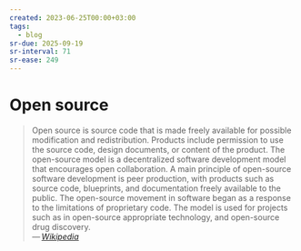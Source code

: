 ```yaml
---
created: 2023-06-25T00:00+03:00
tags:
  - blog
sr-due: 2025-09-19
sr-interval: 71
sr-ease: 249
---
```


# Open source

> Open source is source code that is made freely available for possible modification and redistribution. Products include permission to use the source code, design documents, or content of the product. The open-source model is a decentralized software development model that encourages open collaboration. A main principle of open-source software development is peer production, with products such as source code, blueprints, and documentation freely available to the public. The open-source movement in software began as a response to the limitations of proprietary code. The model is used for projects such as in open-source appropriate technology, and open-source drug discovery.\
> — <cite>[Wikipedia](https://en.wikipedia.org/wiki/Open_source)</cite>

